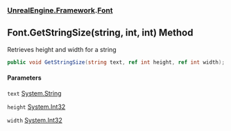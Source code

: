 ### [UnrealEngine.Framework](UnrealEngine_Framework.md 'UnrealEngine.Framework').[Font](Font.md 'UnrealEngine.Framework.Font')
## Font.GetStringSize(string, int, int) Method
Retrieves height and width for a string  
```csharp
public void GetStringSize(string text, ref int height, ref int width);
```
#### Parameters
<a name='UnrealEngine_Framework_Font_GetStringSize(string_int_int)_text'></a>
`text` [System.String](https://docs.microsoft.com/en-us/dotnet/api/System.String 'System.String')  
  
<a name='UnrealEngine_Framework_Font_GetStringSize(string_int_int)_height'></a>
`height` [System.Int32](https://docs.microsoft.com/en-us/dotnet/api/System.Int32 'System.Int32')  
  
<a name='UnrealEngine_Framework_Font_GetStringSize(string_int_int)_width'></a>
`width` [System.Int32](https://docs.microsoft.com/en-us/dotnet/api/System.Int32 'System.Int32')  
  
